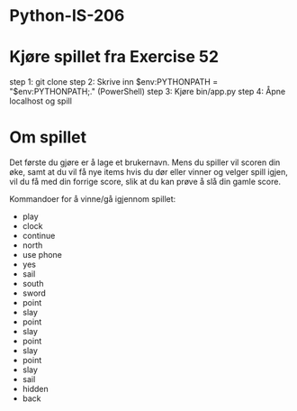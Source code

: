 Python-IS-206
=============
Kjøre spillet fra Exercise 52
=============================
step 1: git clone
step 2: Skrive inn $env:PYTHONPATH = "$env:PYTHONPATH;." (PowerShell)
step 3: Kjøre bin/app.py
step 4: Åpne localhost og spill

Om spillet
==========
Det første du gjøre er å lage et brukernavn.
Mens du spiller vil scoren din øke, samt at du vil få nye items
hvis du dør eller vinner og velger spill igjen, vil du få med din forrige score,
slik at du kan prøve å slå din gamle score.

Kommandoer for å vinne/gå igjennom spillet:
  - play
  - clock
  - continue
  - north
  - use phone
  - yes
  - sail
  - south
  - sword
  - point
  - slay
  - point
  - slay
  - point
  - slay
  - point
  - slay
  - sail
  - hidden
  - back
